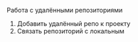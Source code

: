Работа с удалёнными репозиториями
1. Добавить удалённый репо к проекту
3. Связать репозиторий с локальным
